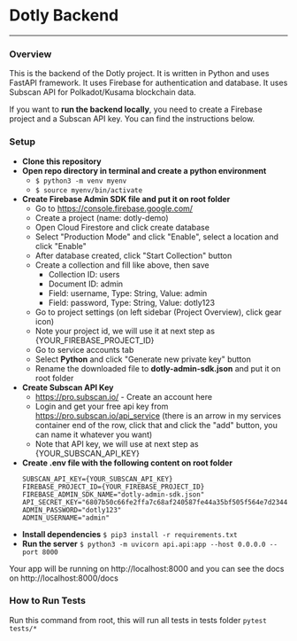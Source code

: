 # Dotly Backend
---

### Overview
This is the backend of the Dotly project. It is written in Python and uses FastAPI framework. It uses Firebase for authentication and database. It uses Subscan API for Polkadot/Kusama blockchain data.

If you want to **run the backend locally**, you need to create a Firebase project and a Subscan API key. You can find the instructions below.

### Setup
- **Clone this repository**
- **Open repo directory in terminal and create a python environment**
  - ```$ python3 -m venv myenv```
  - ```$ source myenv/bin/activate```
- **Create Firebase Admin SDK file and put it on root folder**
  - Go to https://console.firebase.google.com/
  - Create a project (name: dotly-demo)
  - Open Cloud Firestore and click create database 
  - Select "Production Mode" and click "Enable", select a location and click "Enable"
  - After database created, click "Start Collection" button
  - Create a collection and fill like above, then save
    - Collection ID: users
    - Document ID: admin
    - Field: username, Type: String, Value: admin
    - Field: password, Type: String, Value: dotly123
  - Go to project settings (on left sidebar (Project Overview), click gear icon)
  - Note your project id, we will use it at next step as {YOUR_FIREBASE_PROJECT_ID}
  - Go to service accounts tab
  - Select **Python** and click "Generate new private key" button
  - Rename the downloaded file to **dotly-admin-sdk.json** and put it on root folder
- **Create Subscan API Key**
  - https://pro.subscan.io/ - Create an account here
  - Login and get your free api key from https://pro.subscan.io/api_service (there is an arrow in my services container end of the row, click that and click the "add" button, you can name it whatever you want)
  - Note that API key, we will use at next step as {YOUR_SUBSCAN_API_KEY}
- **Create **.env** file with the following content on root folder**
  ```
  SUBSCAN_API_KEY={YOUR_SUBSCAN_API_KEY}
  FIREBASE_PROJECT_ID={YOUR_FIREBASE_PROJECT_ID}
  FIREBASE_ADMIN_SDK_NAME="dotly-admin-sdk.json"
  API_SECRET_KEY="6807b50c66fe2ffa7c68af240587fe44a35bf505f564e7d2344739ecca514723"
  ADMIN_PASSWORD="dotly123"
  ADMIN_USERNAME="admin"
  ```
- **Install dependencies**
    ```$ pip3 install -r requirements.txt```
- **Run the server**
    ```$ python3 -m uvicorn api.api:app --host 0.0.0.0 --port 8000```

Your app will be running on http://localhost:8000 and you can see the docs on http://localhost:8000/docs

### How to Run Tests
Run this command from root, this will run all tests in tests folder
```pytest tests/*```